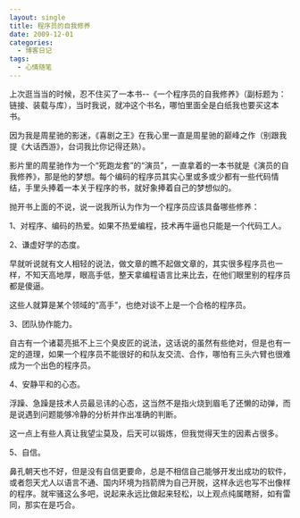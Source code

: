 ```yaml
---
layout: single
title: 程序员的自我修养
date: 2009-12-01
categories:
  - 博客日记
tags:
  - 心情随笔
---
```


上次逛当当的时候，忍不住买了一本书--《一个程序员的自我修养》（副标题为：链接、装载与库），当时我说，就冲这个书名，哪怕里面全是白纸我也要买这本书。

因为我是周星驰的影迷，《喜剧之王》在我心里一直是周星驰的巅峰之作（别跟我提《大话西游》，台词我比你记得还熟）。

影片里的周星驰作为一个“死跑龙套”的“演员”，一直拿着的一本书就是《演员的自我修养》，那是他的梦想。每个编码的程序员其实心里或多或少都有一些代码情结，手里头捧着一本关于程序的书，就好象捧着自己的梦想似的。

抛开书上面的不说，说一说我所认为作为一个程序员应该具备哪些修养：

1、对程序、编码的热爱。如果不热爱编程，技术再牛逼也只能是一个代码工人。

2、谦虚好学的态度。

早就听说就有文人相轻的说法，做文章的瞧不起做文章的，其实很多程序员也一样，不知天高地厚，眼高手低，整天拿编程语言比来比去，在他们眼里别的程序员都是傻逼。

这些人就算是某个领域的“高手”，也绝对谈不上是一个合格的程序员。

3、团队协作能力。

自古有一个诸葛亮抵不上三个臭皮匠的说法，这话说的虽然有些绝对，但是也有一定的道理，如果一个程序员不能很好的和队友交流、合作，哪怕有三头六臂也很难成为一个出色的程序员。

4、安静平和的心态。

浮躁、急躁是技术人员最忌讳的心态，这当然不是指火烧到眉毛了还懒的动弹，而是说遇到问题能够冷静的分析并作出准确的判断。

这一点上有些人真让我望尘莫及，后天可以锻炼，但我觉得天生的因素占很多。

5、自信。

鼻孔朝天也不好，但是没有自信更要命，总是不相信自己能够开发出成功的软件，或者怨天尤人以语言不通、国内环境为挡箭牌为自己开脱，这样永远也写不出像样的程序。就牢骚这么多吧，说起来永远比做起来轻松，以上观点纯属瞎掰，如有雷同，那实在是巧合。
